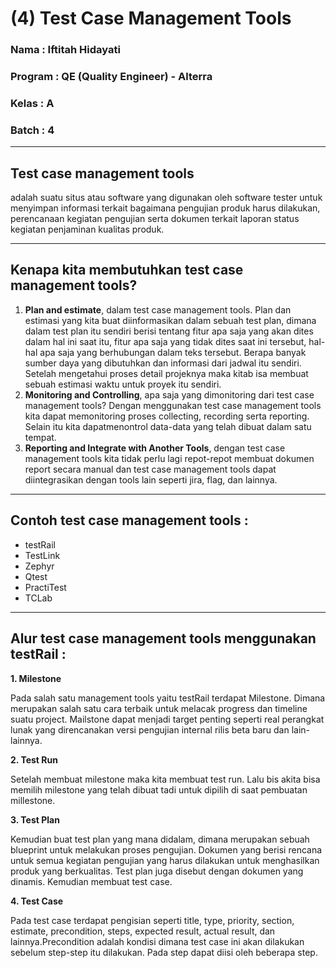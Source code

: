 # (4) Test Case Management Tools
### Nama 		: Iftitah Hidayati
### Program	    : QE (Quality Engineer) - Alterra 
### Kelas		: A
### Batch 		: 4
___
## **Test case management tools**
adalah suatu situs atau software yang digunakan oleh software tester untuk menyimpan informasi terkait bagaimana pengujian produk harus dilakukan, perencanaan kegiatan pengujian serta dokumen terkait laporan status kegiatan penjaminan kualitas produk. 

___
## **Kenapa kita membutuhkan test case management tools?**
1.	**Plan and estimate**, dalam test case management tools. Plan dan estimasi yang kita buat diinformasikan dalam sebuah test plan, dimana dalam test plan itu sendiri berisi tentang fitur apa saja yang akan dites dalam hal ini saat itu, fitur apa saja yang tidak dites saat ini tersebut, hal-hal apa saja yang berhubungan dalam teks tersebut. Berapa banyak sumber daya yang dibutuhkan dan informasi dari jadwal itu sendiri. Setelah mengetahui proses detail projeknya maka kitab isa membuat sebuah estimasi waktu untuk proyek itu sendiri.
2.	**Monitoring and Controlling**, apa saja yang dimonitoring dari test case management tools? Dengan menggunakan test case management tools kita dapat memonitoring proses collecting, recording serta reporting. Selain itu kita dapatmenontrol data-data yang telah dibuat dalam satu tempat. 
3.	**Reporting and Integrate with Another Tools**, dengan test case management tools kita tidak perlu lagi repot-repot membuat dokumen report secara manual dan test case management tools dapat diintegrasikan dengan tools lain seperti jira, flag, dan lainnya.

___
## **Contoh test case management tools :**
-	testRail
-	TestLink
-	Zephyr
-	Qtest
-	PractiTest
-	TCLab

___
## **Alur test case management tools menggunakan testRail :** 
**1.	Milestone**

<p>Pada salah satu management tools yaitu testRail terdapat Milestone. Dimana merupakan salah satu cara terbaik untuk melacak progress dan timeline suatu project. Mailstone dapat menjadi target penting seperti real perangkat lunak yang direncanakan versi pengujian internal rilis beta baru dan lain-lainnya.</p>

**2.	Test Run**
<p>Setelah membuat milestone maka kita membuat test run. Lalu bis akita bisa memilih milestone yang telah dibuat tadi untuk dipilih di saat pembuatan millestone. </p>

**3.	Test Plan**
<p>Kemudian buat test plan yang mana didalam, dimana merupakan sebuah blueprint untuk melakukan proses pengujian. Dokumen yang berisi rencana untuk semua kegiatan pengujian yang harus dilakukan untuk menghasilkan produk yang berkualitas. Test plan juga disebut dengan dokumen yang dinamis. Kemudian membuat test case.</p>

**4.	Test Case**
<p>Pada test case terdapat pengisian seperti title, type, priority, section, estimate, precondition, steps, expected result, actual result, dan lainnya.Precondition adalah kondisi dimana test case ini akan dilakukan sebelum step-step itu dilakukan. Pada step dapat diisi oleh beberapa step.</p>
